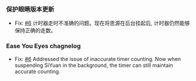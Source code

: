 ### 保护眼睛版本更新

- Fix: [#6](https://github.com/frostime/sy-eye-ease/pull/6) 计时器走时不准确的问题。现在将思源在后台挂起后, 计时器仍然能够保持正确的走数。

### Ease You Eyes chagnelog

- Fix: [#6](https://github.com/frostime/sy-eye-ease/pull/6) Addressed the issue of inaccurate timer counting. Now when suspending SiYuan in the background, the timer can still maintain accurate counting.

